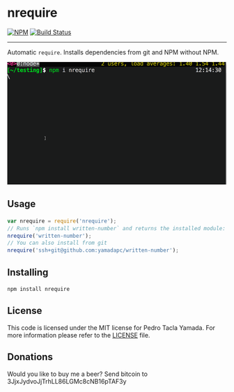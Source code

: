 nrequire
========
[![NPM](https://img.shields.io/npm/dm/nrequire.svg)](http://npmjs.com/nrequire)
[![Build Status](https://travis-ci.org/yamadapc/nrequire.svg)](https://travis-ci.org/yamadapc/nrequire)
- - -
Automatic `require`. Installs dependencies from git and NPM without NPM.

![demo](/demo.gif)

## Usage
```javascript
var nrequire = require('nrequire');
// Runs `npm install written-number` and returns the installed module:
nrequire('written-number');
// You can also install from git
nrequire('ssh+git@github.com:yamadapc/written-number');
```

## Installing
```bash
npm install nrequire
```

## License
This code is licensed under the MIT license for Pedro Tacla Yamada. For more
information please refer to the [LICENSE](/LICENSE) file.

## Donations
Would you like to buy me a beer? Send bitcoin to 3JjxJydvoJjTrhLL86LGMc8cNB16pTAF3y
